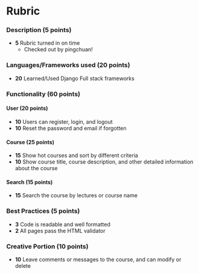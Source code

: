 # Rubric

### Description (5 points)
- **5** Rubric turned in on time
  - Checked out by pingchuan!

### Languages/Frameworks used (20 points)
- **20** Learned/Used Django Full stack frameworks

### Functionality (60 points)
#### User (20 points)
- **10** Users can register, login, and logout
- **10** Reset the password and email if forgotten

#### Course (25 points)
- **15** Show hot courses and sort by different criteria
- **10** Show course title, course description, and other detailed information about the course

#### Search (15 points)
- **15** Search the course by lectures or course name

### Best Practices (5 points)
- **3** Code is readable and well formatted
- **2** All pages pass the HTML validator

### Creative Portion (10 points)
- **10** Leave comments or messages to the course, and can modify or delete
